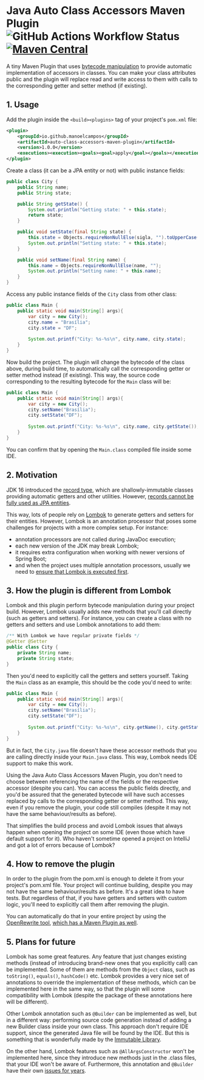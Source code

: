 # Java Auto Class Accessors Maven Plugin ![GitHub Actions Workflow Status](https://img.shields.io/github/actions/workflow/status/manoelcampos/auto-class-accessors-maven-plugin/build.yml) [![Maven Central](https://img.shields.io/maven-central/v/io.github.manoelcampos/auto-class-accessors-maven-plugin.svg?label=Maven%20Central)](https://central.sonatype.com/search?q=auto-class-accessors-maven-plugin&namespace=io.github.manoelcampos)

A tiny Maven Plugin that uses [bytecode manipulation](https://github.com/raphw/byte-buddy) to provide automatic implementation of accessors in classes. You can make your class attributes public and the plugin will replace read and write access to them with calls to the corresponding getter and setter method (if existing).

## 1. Usage

Add the plugin inside the `<build><plugins>` tag of your project's `pom.xml` file:

```xml
<plugin>
    <groupId>io.github.manoelcampos</groupId>
    <artifactId>auto-class-accessors-maven-plugin</artifactId>
    <version>1.0.0</version>
    <executions><execution><goals><goal>apply</goal></goals></execution></executions>
</plugin>
```

Create a class (it can be a JPA entity or not) with public instance fields:

```java
public class City {
    public String name;
    public String state;

    public String getState() {
        System.out.println("Getting state: " + this.state);
        return state;
    }

    public void setState(final String state) {
        this.state = Objects.requireNonNullElse(sigla, "").toUpperCase();
        System.out.println("Setting state: " + this.state);
    }

    public void setName(final String name) {
        this.name = Objects.requireNonNullElse(name, "");
        System.out.println("Setting name: " + this.name);
    }
}
```

Access any public instance fields of the `City` class from other class:

```java
public class Main {
    public static void main(String[] args){
        var city = new City();
        city.name = "Brasília";
        city.state = "DF";
        
        System.out.printf("City: %s-%s\n", city.name, city.state);
    }
}
```

Now build the project. The plugin will change the bytecode of the class above, during build time, 
to automatically call the corresponding getter or setter method instead (if existing).
This way, the source code corresponding to the resulting bytecode for the `Main` class will be:

```java
public class Main {
    public static void main(String[] args){
        var city = new City();
        city.setName("Brasília");
        city.setState("DF");
        
        System.out.printf("City: %s-%s\n", city.name, city.getState()); // there is no getter for the name field
    }
}
```

You can confirm that by opening the `Main.class` compiled file inside some IDE.

## 2. Motivation

JDK 16 introduced the [record type](https://openjdk.org/jeps/395), which are shallowly-immutable classes providing automatic getters and other utilities. However, [records cannot be fully used as JPA entities](https://thorben-janssen.com/java-records-hibernate-jpa/#records-cant-be-entities).

This way, lots of people rely on [Lombok](https://projectlombok.org) to generate getters and setters for their entities. However, Lombok is an annotation processor that poses some challenges for projects with a more complex setup. For instance:

- annotation processors are not called during JavaDoc execution;
- each new version of the JDK may break Lombok;
- it requires extra configuration when working with newer versions of Spring
Boot;
- and when the project uses multiple annotation processors, usually we need to [ensure that Lombok is executed first](https://github.com/projectlombok/lombok/issues/973#issuecomment-2537613474). 


## 3. How the plugin is different from Lombok

Lombok and this plugin perform bytecode manipulation during your project build.
However, Lombok usually adds new methods that you'll call directly (such as getters and setters).
For instance, you can create a class with no getters and setters and use Lombok annotations to add them:

```java
/** With Lombok we have regular private fields */
@Getter @Setter
public class City {
    private String name;
    private String state;
}
```

Then you'd need to explicitly call the getters and setters yourself. 
Taking the `Main` class as an example, this should be the code you'd need to write:

```java
public class Main {
    public static void main(String[] args){
        var city = new City();
        city.setName("Brasília");
        city.setState("DF");
        
        System.out.printf("City: %s-%s\n", city.getName(), city.getState());
    }
}
```

But in fact, the `City.java` file doesn't have these accessor methods that you are calling directly inside your `Main.java` class.
This way, Lombok needs IDE support to make this work.

Using the Java Auto Class Accessors Maven Plugin, you don't need to choose between referencing the name of the fields or the respective accessor (despite you can). 
You can access the public fields directly, and you'd be assured that the generated bytecode will have such accesses replaced by calls to the corresponding getter or setter method.
This way, even if you remove the plugin, your code still compiles (despite it may not have the same behaviour/results as before).

That simplifies the build process and avoid Lombok issues that always happen when opening the project on some IDE (even those which have default support for it).
Who haven't sometime opened a project on IntelliJ and got a lot of errors because of Lombok?

## 4. How to remove the plugin

In order to the plugin from the pom.xml is enough to delete it from your project's pom.xml file.
Your project will continue building, despite you may not have the same behaviour/results as before.
It's a great idea to have tests. But regardless of that, if you have getters and setters with custom logic,
you'll need to explicitly call them after removing the plugin.

You can automatically do that in your entire project by using the [OpenRewrite tool](https://github.com/openrewrite/rewrite), [which has a Maven Plugin as well](https://docs.openrewrite.org).

## 5. Plans for future

Lombok has some great features. Any feature that just changes existing methods (instead of introducing brand-new ones that you explicitly call) can be implemented.
Some of them are methods from the `Object` class, such as `toString()`, `equals()`, `hashCode()` etc.
Lombok provides a very nice set of annotations to override the implementation of these methods, which can be implemented here in the same way,
so that the plugin will some compatibility with Lombok (despite the package of these annotations here will be different).

Other Lombok annotation such as `@Builder` can be implemented as well, but in a different way: performing source code generation instead of adding a new Builder class inside your own class.
This approach don't require IDE support, since the generated Java file will be found by the IDE.
But this is something that is wonderfully made by the [Immutable Library](http://immutables.github.io).

On the other hand, Lombok features such as `@AllArgsConstructor` won't be implemented here, 
since they introduce new methods just in the .class files, that your IDE won't be aware of. 
Furthermore, this annotation and `@Builder` have their own [issues for years](https://github.com/projectlombok/lombok/issues/2888).

